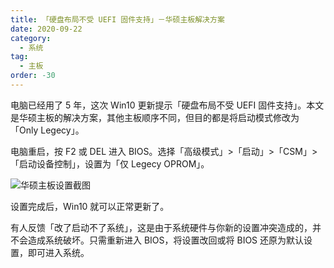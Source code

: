 ```yaml
---
title: 「硬盘布局不受 UEFI 固件支持」－华硕主板解决方案
date: 2020-09-22
category:
  - 系统
tag:
  - 主板
order: -30
---
```


电脑已经用了 5 年，这次 Win10 更新提示「硬盘布局不受 UEFI 固件支持」。本文是华硕主板的解决方案，其他主板顺序不同，但目的都是将启动模式修改为「Only Legecy」。

电脑重启，按 F2 或 DEL 进入 BIOS。选择「高级模式」>「启动」>「CSM」>「启动设备控制」，设置为「仅 Legecy OPROM」。

![](https://pic4.zhimg.com/v2-8a26bd62460f662caad3dba696c54efb_r.jpg "华硕主板设置截图")

设置完成后，Win10 就可以正常更新了。

有人反馈「改了启动不了系统」，这是由于系统硬件与你新的设置冲突造成的，并不会造成系统破坏。只需重新进入 BIOS，将设置改回或将 BIOS 还原为默认设置，即可进入系统。
